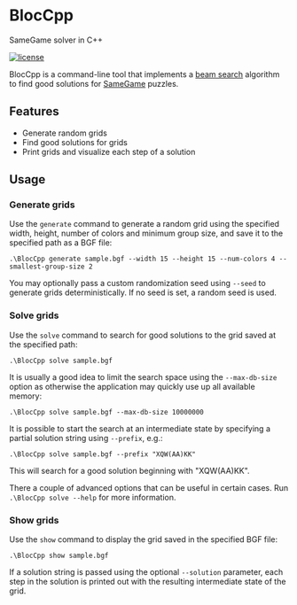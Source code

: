# BlocCpp
SameGame solver in C++

[![license](https://img.shields.io/github/license/chausner/BlocCpp.svg)](https://github.com/chausner/BlocCpp/blob/master/LICENSE)

BlocCpp is a command-line tool that implements a [beam search](https://en.wikipedia.org/wiki/Beam_search) algorithm to find good solutions for [SameGame](https://en.wikipedia.org/wiki/SameGame) puzzles.

## Features

* Generate random grids
* Find good solutions for grids
* Print grids and visualize each step of a solution

## Usage

### Generate grids

Use the `generate` command to generate a random grid using the specified width, height, number of colors and minimum group size,
and save it to the specified path as a BGF file:

```
.\BlocCpp generate sample.bgf --width 15 --height 15 --num-colors 4 --smallest-group-size 2
```

You may optionally pass a custom randomization seed using `--seed` to generate grids deterministically.
If no seed is set, a random seed is used.

### Solve grids

Use the `solve` command to search for good solutions to the grid saved at the specified path:

```
.\BlocCpp solve sample.bgf
```

It is usually a good idea to limit the search space using the `--max-db-size` option
as otherwise the application may quickly use up all available memory:

```
.\BlocCpp solve sample.bgf --max-db-size 10000000
```

It is possible to start the search at an intermediate state by specifying a partial solution string using `--prefix`, e.g.:

```
.\BlocCpp solve sample.bgf --prefix "XQW(AA)KK"
```

This will search for a good solution beginning with "XQW(AA)KK".

There a couple of advanced options that can be useful in certain cases.
Run `.\BlocCpp solve --help` for more information.

### Show grids

Use the `show` command to display the grid saved in the specified BGF file:

```
.\BlocCpp show sample.bgf
```

If a solution string is passed using the optional `--solution` parameter,
each step in the solution is printed out with the resulting intermediate state of the grid.